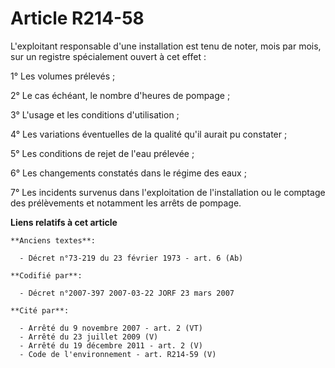 # Article R214-58

L'exploitant responsable d'une installation est tenu de noter, mois par mois, sur un registre spécialement ouvert à cet
effet :

1° Les volumes prélevés ;

2° Le cas échéant, le nombre d'heures de pompage ;

3° L'usage et les conditions d'utilisation ;

4° Les variations éventuelles de la qualité qu'il aurait pu constater ;

5° Les conditions de rejet de l'eau prélevée ;

6° Les changements constatés dans le régime des eaux ;

7° Les incidents survenus dans l'exploitation de l'installation ou le comptage des prélèvements et notamment les arrêts de
pompage.

**Liens relatifs à cet article**

	**Anciens textes**:

	  - Décret n°73-219 du 23 février 1973 - art. 6 (Ab)

	**Codifié par**:

	  - Décret n°2007-397 2007-03-22 JORF 23 mars 2007

	**Cité par**:

	  - Arrêté du 9 novembre 2007 - art. 2 (VT)
	  - Arrêté du 23 juillet 2009 (V)
	  - Arrêté du 19 décembre 2011 - art. 2 (V)
	  - Code de l'environnement - art. R214-59 (V)
